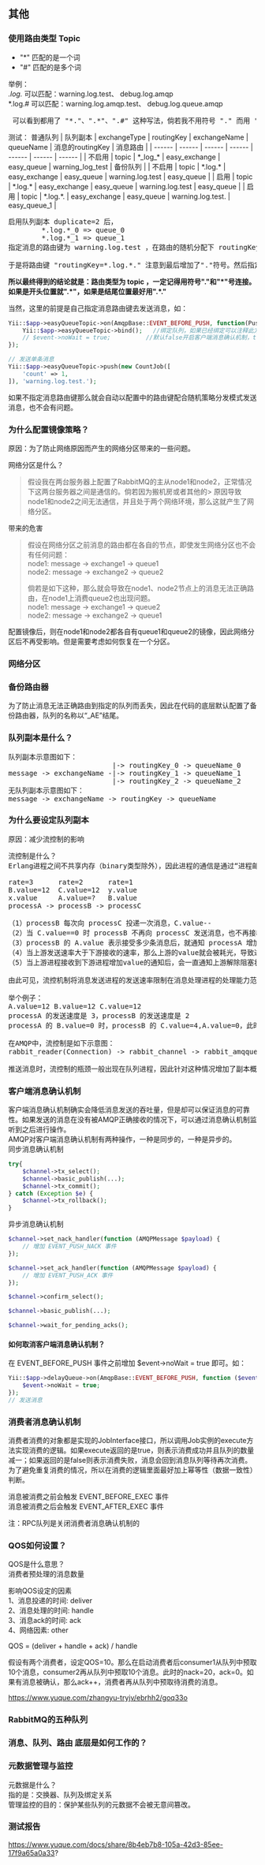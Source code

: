 ## 其他

### 使用路由类型 Topic
* "*" 匹配的是一个词
* "#" 匹配的是多个词

举例：  
*.log.* 可以匹配：warning.log.test、 debug.log.amqp  
*.log.# 可以匹配：warning.log.amqp.test、 debug.log.queue.amqp  

<pre>
 可以看到都用了 "*."、".*"、".#" 这种写法，倘若我不用符号 "." 而用 "_" 会如何？（没错，在底层队列副本的默认拼接符号就是 "_" ）
</pre>

测试： 普通队列
| 队列副本 | exchangeType | routingKey | exchangeName | queueName | 消息的routingKey | 消息路由 |
| ------ | ------ | ------ | ------ | ------ | ------ | ------ |
| 不启用 | topic | \*\_log\_\* | easy_exchange | easy_queue | warning_log_test | 备份队列 |
| 不启用 | topic | \*\.log\.\* | easy_exchange | easy_queue | warning.log.test | easy_queue |
| 启用 | topic | \*\.log\.\* | easy_exchange | easy_queue | warning.log.test | easy_queue |
| 启用 | topic | \*\.log\.\*\. | easy_exchange | easy_queue | warning.log.test. | easy_queue_1 |

<pre>
启用队列副本 duplicate=2 后，
        *.log.*_0 => queue_0
        *.log.*_1 => queue_1
指定消息的路由键为 warning.log.test ，在路由的随机分配下 routingKey=warning.log.test_0 。因为 test_0 被看做是一个单词，因此最终匹配到了easyQueue。这肯定不是希望看到的。

于是将路由键 "routingKey=*.log.*." 注意到最后增加了"."符号。然后指定消息路由键为 "warning.log.test." ，也增加了一个符号"."。最终随机策略下的"warning.log.test._1" 路由到了正确的队列easy_queue_1 。
</pre>
<b>所以最终得到的结论就是：路由类型为 topic ，一定记得用符号"."和"\*"号连接。如果是开头位置就".\*"，如果是结尾位置最好用".\*." </b>

当然，这里的前提是自己指定消息路由键去发送消息，如：
```php
Yii::$app->easyQueueTopic->on(AmqpBase::EVENT_BEFORE_PUSH, function(PushEvent $event) {
    Yii::$app->easyQueueTopic->bind();   //绑定队列，如果已经绑定可以注释此方法
    // $event->noWait = true;          //默认false开启客户端消息确认机制，true则关闭
});

// 发送单条消息
Yii::$app->easyQueueTopic->push(new CountJob([
    'count' => 1,
]), 'warning.log.test.');
```
如果不指定消息路由键那么就会自动以配置中的路由键配合随机策略分发模式发送消息，也不会有问题。

### 为什么配置镜像策略？
原因：为了防止网络原因而产生的网络分区带来的一些问题。 

网络分区是什么？  
> 假设我在两台服务器上配置了RabbitMQ的主从node1和node2，正常情况下这两台服务器之间是通信的。倘若因为搬机房或者其他的> 原因导致node1和node2之间无法通信，并且处于两个网络环境，那么这就产生了网络分区。  

带来的危害  
> 假设在网络分区之前消息的路由都在各自的节点，即使发生网络分区也不会有任何问题：  
> node1: message -> exchange1 -> queue1  
> node2: message -> exchange2 -> queue2  
>
> 倘若是如下这种，那么就会导致在node1、node2节点上的消息无法正确路由，在node1上消费queue2也出现问题。  
> node1: message -> exchange1 -> queue2  
> node2: message -> exchange2 -> queue1  

配置镜像后，则在node1和node2都各自有queue1和queue2的镜像，因此网络分区后不再受影响。但是需要考虑如何恢复在一个分区。  

### 网络分区


### 备份路由器
为了防止消息无法正确路由到指定的队列而丢失，因此在代码的底层默认配置了备份路由器，队列的名称以“_AE”结尾。

### 队列副本是什么？
<pre>
队列副本示意图如下：
                         |-> routingKey_0 -> queueName_0
message -> exchangeName -|-> routingKey_1 -> queueName_1
                         |-> routingKey_2 -> queueName_2
无队列副本示意图如下：
message -> exchangeName -> routingKey -> queueName
</pre>

### 为什么要设定队列副本
原因：减少流控制的影响
<pre>
流控制是什么？
Erlang进程之间不共享内存（binary类型除外），因此进程的通信是通过“进程邮箱”交换信息，Erlang对进程邮箱的大小没有限制。如果持续高速的往进程邮箱中投递消息，那么就会导致进程邮箱的内存溢出从而致使进程崩溃。为了防止这种情况发生，因此从2.8.0之后增加了流控制并且采用了信用证算法。如下三个进程：

rate=3      rate=2      rate=1
B.value=12  C.value=12  y.value
x.value     A.value=?   B.value
processA -> processB -> processC

（1）processB 每次向 processC 投递一次消息，C.value-- 
（2）当 C.value==0 时 processB 不再向 processC 发送消息，也不再接收 processA 的消息。
（3）processB 的 A.value 表示接受多少条消息后，就通知 processA 增加 B.value。如此就能持续发送消息。
（4）当上游发送速率大于下游接收的速率，那么上游的value就会被耗光，导致进程阻塞一直延续到最上游。
（5）当上游进程接收到下游进程增加value的通知后，会一直通知上游解除阻塞状态。

由此可见，流控机制将消息发送进程的发送速率限制在消息处理进程的处理能力范围之内。

举个例子：
A.value=12 B.value=12 C.value=12
processA 的发送速度是 3，processB 的发送速度是 2
processA 的 B.value=0 时，processB 的 C.value=4,A.value=0，此时 processA 不在接收和发送消息并且堵塞状态一直延续到它的最上游。而 processB 则继续向 processC 发送消息。

在AMQP中，流控制是如下示意图：
rabbit_reader(Connection) -> rabbit_channel -> rabbit_amqqueue_process -> rabbit_msg_store

推送消息时，流控制的瓶颈一般出现在队列进程，因此针对这种情况增加了副本概念。参考队列副本示意图可知，没有副本的情况下消息都是路由到一个队列，但是增加队列副本之后则路由到多个队列，因此多个队列进程在同时工作。
</pre>

### 客户端消息确认机制
客户端消息确认机制确实会降低消息发送的吞吐量，但是却可以保证消息的可靠性。如果发送的消息在没有被AMQP正确接收的情况下，可以通过消息确认机制监听到之后进行操作。  
AMQP对客户端消息确认机制有两种操作，一种是同步的，一种是异步的。  
同步消息确认机制  
```php
try{
    $channel->tx_select();
    $channel->basic_publish(...);
    $channel->tx_commit();
} catch (Exception $e) {
    $channel->tx_rollback();
}
```
异步消息确认机制  
```php
$channel->set_nack_handler(function (AMQPMessage $payload) {
    // 增加 EVENT_PUSH_NACK 事件
});

$channel->set_ack_handler(function (AMQPMessage $payload) {
    // 增加 EVENT_PUSH_ACK 事件
});

$channel->confirm_select();

$channel->basic_publish(...);

$channel->wait_for_pending_acks();
```

#### 如何取消客户端消息确认机制？
在 EVENT_BEFORE_PUSH 事件之前增加 $event->noWait = true 即可。如：
```php
Yii::$app->delayQueue->on(AmqpBase::EVENT_BEFORE_PUSH, function ($event) {
    $event->noWait = true;
});
// 发送消息
```


### 消费者消息确认机制
消费者消费的对象都是实现的JobInterface接口，所以调用Job实例的execute方法实现消费的逻辑。如果execute返回的是true，则表示消费成功并且队列的数量减一；如果返回的是false则表示消费失败，消息会回到消息队列等待再次消费。为了避免重复消费的情况，所以在消费的逻辑里面最好加上幂等性（数据一致性）判断。

消息被消费之前会触发 EVENT_BEFORE_EXEC 事件  
消息被消费之后会触发 EVENT_AFTER_EXEC 事件  

注：RPC队列是关闭消费者消息确认机制的  

### QOS如何设置？ 
QOS是什么意思？  
消费者预处理的消息数量  

影响QOS设定的因素  
1、消息投递的时间: deliver  
2、消息处理的时间: handle  
3、消息ack的时间: ack  
4、网络因素: other  

QOS = (deliver + handle + ack) / handle  

假设有两个消费者，设定QOS=10。那么在启动消费者后consumer1从队列中预取10个消息，consumer2再从队列中预取10个消息。此时的nack=20，ack=0。如果有消息被确认，那么ack++，消费者再从队列中预取待消费的消息。

https://www.yuque.com/zhangyu-tryjv/ebrhh2/goq33o 

### RabbitMQ的五种队列

### 消息、队列、路由 底层是如何工作的？

### 元数据管理与监控
元数据是什么？  
指的是：交换器、队列及绑定关系  
管理监控的目的：保护某些队列的元数据不会被无意间篡改。  


### 测试报告
https://www.yuque.com/docs/share/8b4eb7b8-105a-42d3-85ee-17f9a65a0a33?